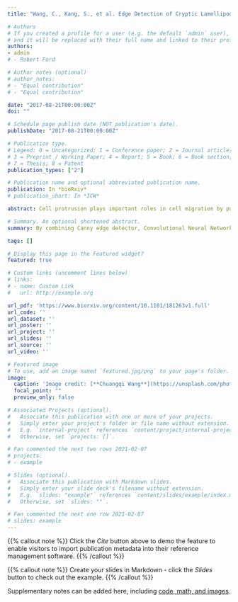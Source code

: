 ```yaml
---
title: "Wang, C., Kang, S., et al. Edge Detection of Cryptic Lamellipodia Assisted by Deep Learning, bioRxiv."

# Authors
# If you created a profile for a user (e.g. the default `admin` user), write the username (folder name) here 
# and it will be replaced with their full name and linked to their profile.
authors:
- admin
# - Robert Ford

# Author notes (optional)
# author_notes:
# - "Equal contribution"
# - "Equal contribution"

date: "2017-08-21T00:00:00Z"
doi: ""

# Schedule page publish date (NOT publication's date).
publishDate: "2017-08-21T00:00:00Z"

# Publication type.
# Legend: 0 = Uncategorized; 1 = Conference paper; 2 = Journal article;
# 3 = Preprint / Working Paper; 4 = Report; 5 = Book; 6 = Book section;
# 7 = Thesis; 8 = Patent
publication_types: ["2"]

# Publication name and optional abbreviated publication name.
publication: In *bioRxiv*
# publication_short: In *ICW*

abstract: Cell protrusion plays important roles in cell migration by pushing plasma membrane forward. Cryptic lamellipodia induce the protrusion of submarginal cells in collective cell migration where cells are attached and move together. Although computational image analysis of cell protrusion has been done extensively, the study on protrusion activities of cryptic lamellipodia is limited due to difficulties in image segmentation. This study seeks to aid in the computational analysis of submarginal cell protrusion in collective cell migration by using deep learning to detect the cryptic lamellipodial edges from fluorescence time-lapse movies. Due to the noisy features within overlapping cells, the conventional image analysis algorithms such as Canny edge detector and intensity thresholding are limited. By combining Canny edge detector, Convolutional Neural Networks (CNNs), and local intensity thresholding, we were able to detect cryptic lamellipodial edges of submarginal cells with high accuracy from the fluorescence time-lapse movies of PtK1 cells stained with a plasma membrane marker. We used relatively small effort to prepare the training set to train the CNN to detect the cryptical lamellipodial edges in fluorescence time-lapse movies. This work demonstrates that deep learning can be combined with the conventional image analysis algorithms to facilitate the computational analysis of highly complex time-lapse movies of collective cell migration.

# Summary. An optional shortened abstract.
summary: By combining Canny edge detector, Convolutional Neural Networks (CNNs), and local intensity thresholding, we were able to detect cryptic lamellipodial edges of submarginal cells with high accuracy from the fluorescence time-lapse movies.

tags: []

# Display this page in the Featured widget?
featured: true

# Custom links (uncomment lines below)
# links:
# - name: Custom Link
#   url: http://example.org

url_pdf: 'https://www.biorxiv.org/content/10.1101/181263v1.full'
url_code: ''
url_dataset: ''
url_poster: ''
url_project: ''
url_slides: ''
url_source: ''
url_video: ''

# Featured image
# To use, add an image named `featured.jpg/png` to your page's folder. 
image:
  caption: 'Image credit: [**Chuangqi Wang**](https://unsplash.com/photos/pLCdAaMFLTE)'
  focal_point: ""
  preview_only: false

# Associated Projects (optional).
#   Associate this publication with one or more of your projects.
#   Simply enter your project's folder or file name without extension.
#   E.g. `internal-project` references `content/project/internal-project/index.md`.
#   Otherwise, set `projects: []`.

# Fan commented the next two rows 2021-02-07
# projects:
# - example

# Slides (optional).
#   Associate this publication with Markdown slides.
#   Simply enter your slide deck's filename without extension.
#   E.g. `slides: "example"` references `content/slides/example/index.md`.
#   Otherwise, set `slides: ""`.

# Fan commented the next one row 2021-02-07
# slides: example
---
```


{{% callout note %}}
Click the *Cite* button above to demo the feature to enable visitors to import publication metadata into their reference management software.
{{% /callout %}}

{{% callout note %}}
Create your slides in Markdown - click the *Slides* button to check out the example.
{{% /callout %}}

Supplementary notes can be added here, including [code, math, and images](https://wowchemy.com/docs/writing-markdown-latex/).
